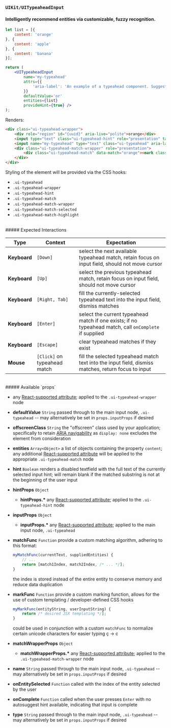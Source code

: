 ### `UIKit/UITypeaheadInput`
#### Intelligently recommend entities via customizable, fuzzy recognition.

```jsx
let list = [{
    content: 'orange'
}, {
    content: 'apple'
}, {
    content: 'banana'
}];

return (
    <UITypeaheadInput
        name='my-typeahead'
        attrs={{
            'aria-label': 'An example of a typeahead component. Suggestions will be called out as matches are found. Press the right arrow to accept a text suggestion or the up and down arrows to cycle through the list when available.'
        }}
        defaultValue='or'
        entities={list}
        provideHint={true} />
);
```

Renders:

```html
<div class="ui-typeahead-wrapper">
    <div role="region" id="{uuid}" aria-live="polite">orange</div>
    <input type="text" class="ui-typeahead-hint" role="presentation" tabindex='-1' disabled />
    <input name="my-typeahead" type="text" class="ui-typeahead" aria-label="An example of a typeahead component. Suggestions will be called out as matches are found. Press the right arrow to accept a text suggestion or the up and down arrows to cycle through the list when available." aria-controls="{uuid}" /> <!-- initializes to "or" -->
    <div class="ui-typeahead-match-wrapper" role="presentation">
        <div class="ui-typeahead-match" data-match="orange"><mark class="ui-typeahead-match-highlight">or</mark>ange</div>
    </div>
</div>
```

Styling of the element will be provided via the CSS hooks:

- `.ui-typeahead`
- `.ui-typeahead-wrapper`
- `.ui-typeahead-hint`
- `.ui-typeahead-match`
- `.ui-typeahead-match-wrapper`
- `.ui-typeahead-match-selected`
- `.ui-typeahead-match-highlight`

<br />
##### Expected Interactions

Type | Context | Expectation
---- | ------- | -----------
__Keyboard__ | `[Down]` | select the next available typeahead match, retain focus on input field, should not move cursor
__Keyboard__ | `[Up]` | select the previous typeahead match, retain focus on input field, should not move cursor
__Keyboard__ | `[Right, Tab]` | fill the currently-selected typeahead text into the input field, dismiss matches
__Keyboard__ | `[Enter]` | select the current typeahead match if one exists; if no typeahead match, call `onComplete` if supplied
__Keyboard__ | `[Escape]` | clear typeahead matches if they exist
__Mouse__ | `[Click]` on typeahead match | fill the selected typeahead match text into the input field, dismiss matches, return focus to input

<br />
##### Available `props`

- any [React-supported attribute](https://facebook.github.io/react/docs/tags-and-attributes.html#html-attributes); applied to the `.ui-typeahead-wrapper` node

- __defaultValue__ `String`
  passed through to the main input node, `.ui-typeahead` -- may alternatively be set in `props.inputProps` if desired

- __offscreenClass__ `String`
  the "offscreen" class used by your application; specifically to retain [ARIA navigability](http://snook.ca/archives/html_and_css/hiding-content-for-accessibility) as `display: none` excludes the element from consideration

- __entities__ `Array<Object>`
  a list of objects containing the property `content`; any additional [React-supported attribute](https://facebook.github.io/react/docs/tags-and-attributes.html#html-attributes) will be applied to the appropriate `.ui-typeahead-match` node

- __hint__ `Boolean`
  renders a disabled textfield with the full text of the currently selected input hint; will remain blank if the matched substring is not at the beginning of the user input

- __hintProps__ `Object`
    - __hintProps.*__
      any [React-supported attribute](https://facebook.github.io/react/docs/tags-and-attributes.html#html-attributes); applied to the `.ui-typeahead-hint` node

- __inputProps__ `Object`
    - __inputProps.*__
      any [React-supported attribute](https://facebook.github.io/react/docs/tags-and-attributes.html#html-attributes); applied to the main input node, `.ui-typeahead`

- __matchFunc__ `Function`
  provide a custom matching algorithm, adhering to this format:

  ```js
  myMatchFunc(currentText, suppliedEntities) {
      // ...
      return [match1Index, match2Index, /* ... */];
  }
  ```

  the index is stored instead of the entire entity to conserve memory and reduce data duplication

- __markFunc__ `Function`
  provide a custom marking function, allows for the use of custom templating / developer-defined CSS hooks

  ```js
  myMarkFunc(entityString, userInputString) {
      return /* desired JSX templating */];
  }
  ```

  could be used in conjunction with a custom `matchFunc` to normalize certain unicode characters for easier typing ç -> c

- __matchWrapperProps__ `Object`
    - __matchWrapperProps.*__
      any [React-supported attribute](https://facebook.github.io/react/docs/tags-and-attributes.html#html-attributes); applied to the `.ui-typeahead-match-wrapper` node

- __name__ `String`
  passed through to the main input node, `.ui-typeahead` -- may alternatively be set in `props.inputProps` if desired

- __onEntitySelected__ `Function`
  called with the index of the entity selected by the user

- __onComplete__ `Function`
  called when the user presses `Enter` with no autosuggest hint available, indicating that input is complete

- __type__ `String`
  passed through to the main input node, `.ui-typeahead` -- may alternatively be set in `props.inputProps` if desired

